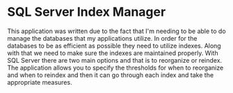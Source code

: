 # SQL Server Index Manager
This application was written due to the fact that I'm needing to be able to do manage the databases that my applications utilize. In order for the databases to be as efficient as possible they need to utilize indexes. Along with that we need to make sure the indexes are maintained properly. With SQL Server there are two main options and that is to reorganize or reindex. The application allows you to specify the thresholds for when to reorganize and when to reindex and then it can go through each index and take the appropriate measures.
